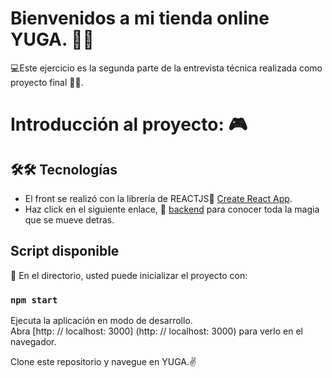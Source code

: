 # Bienvenidos a mi tienda online YUGA. 👋🤓
💻Este ejercicio es la segunda parte de la entrevista técnica realizada como proyecto final 🐱‍💻.

# Introducción al proyecto: 🎮

  ## 🛠🛠 Tecnologías
  
- El front se realizó con la librería de REACTJS🌌 [Create React App](https://github.com/facebook/create-react-app).
- Haz click en el siguiente enlace, 📲 [backend](https://github.com/Likaro-nav/sturdy-fortnight) para conocer toda la magia que se mueve detras. 

## Script disponible

🔑 En el directorio, usted puede inicializar el proyecto con: 

 ### `npm start`

Ejecuta la aplicación en modo de desarrollo. \
Abra [http: // localhost: 3000] (http: // localhost: 3000) para verlo en el navegador.

Clone este repositorio y navegue en YUGA.✌
